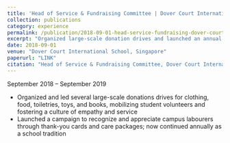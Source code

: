 ```yaml
---
title: 'Head of Service & Fundraising Committee | Dover Court International School, Singapore'
collection: publications
category: experience
permalink: /publication/2018-09-01-head-service-fundraising-dover-court
excerpt: "Organized large-scale donation drives and launched an annual campaign to appreciate campus labourers."
date: 2018-09-01
venue: "Dover Court International School, Singapore"
paperurl: "LINK"
citation: "Head of Service & Fundraising Committee, Dover Court International School, Singapore (September 2018 – September 2019)"
---
```


September 2018 – September 2019

- Organized and led several large-scale donations drives for clothing, food, toiletries, toys, and books, mobilizing student volunteers and fostering a culture of empathy and service
- Launched a campaign to recognize and appreciate campus labourers through thank-you cards and care packages; now continued annually as a school tradition
